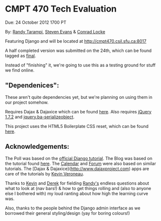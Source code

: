 CMPT 470 Tech Evaluation
========================

Due: 24 October 2012 1700 PT

By: [Randy Tarampi](https://github.com/randytarampi), [Steven Evans](https://github.com/FaceBones) & [Conrad Locke](https://github.com/clocke)

Featuring Django and will be located at http://cmpt470.csil.sfu.ca:8017

A half completed version was submitted on the 24th, which can be found tagged as [final](https://github.com/randytarampi/awesomeTechEval/tree/final).

Instead of "finishing" it, we're going to use this as a testing ground for stuff we find online.

"Dependenices":
-------------

These aren't quite dependencies yet, but we're planning on using them in our project somehow.

Requires Dajax & Dajaxice which can be found [here](http://www.dajaxproject.com/).
Also requires [jQuery 1.7.2](http://code.jquery.com/jquery-1.7.2.js) and [jquery.ba-serializeobject](https://github.com/cowboy/jquery-misc/blob/master/jquery.ba-serializeobject.min.js).


This project uses the HTML5 Boilerplate CSS reset, which can be found [here](https://github.com/h5bp/html5-boilerplate/blob/master/css/main.css).

Acknowledgements:
-----------------

The Poll was based on the [official Django tutorial](https://docs.djangoproject.com/en/1.3/intro/tutorial01/).
The Blog was based on the tutorial found [here](http://lightbird.net/dbe/blog.html).
The [Calendar](http://lightbird.net/dbe/cal1.html) and [Forum](http://lightbird.net/dbe/forum1.html) were also based on similar tutorials.
The [Dajax & Dajaxice}(http://www.dajaxproject.com) apps are care of the tutorials by [Kevin Veroneau](http://www.pythondiary.com/tutorials/).

Thanks to [Kevin](https://github.com/kevinmannn) and [Derek](https://github.com/derekfong) for fielding [Randy's](https://github.com/randytarampi) endless questions about what to look at (nav bars!) & how to get things rolling and (also to anyone else I bothered with) my loud ranting about how high the learning curve was.

Also, thanks to the people behind the Django admin interface as we borrowed their general styling/design (yay for boring colours!)